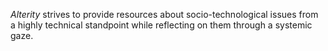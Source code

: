*Alterity* strives to provide resources about socio-technological issues from a highly technical standpoint while reflecting on them through a systemic gaze.
